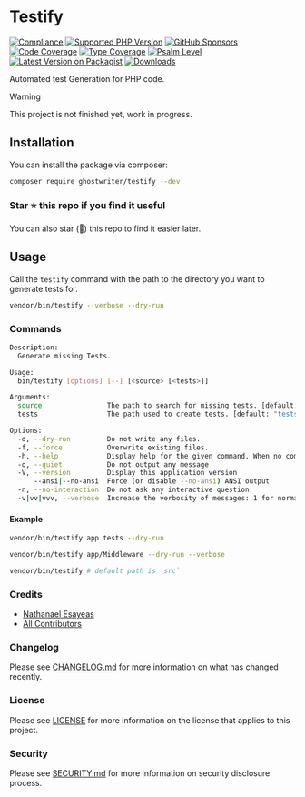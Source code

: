 # Testify

[![Compliance](https://github.com/ghostwriter/testify/actions/workflows/compliance.yml/badge.svg)](https://github.com/ghostwriter/testify/actions/workflows/compliance.yml)
[![Supported PHP Version](https://badgen.net/packagist/php/ghostwriter/testify?color=8892bf)](https://www.php.net/supported-versions)
[![GitHub Sponsors](https://img.shields.io/github/sponsors/ghostwriter?label=Sponsor+@ghostwriter/testify&logo=GitHub+Sponsors)](https://github.com/sponsors/ghostwriter)
[![Code Coverage](https://codecov.io/gh/ghostwriter/testify/branch/main/graph/badge.svg)](https://codecov.io/gh/ghostwriter/testify)
[![Type Coverage](https://shepherd.dev/github/ghostwriter/testify/coverage.svg)](https://shepherd.dev/github/ghostwriter/testify)
[![Psalm Level](https://shepherd.dev/github/ghostwriter/testify/level.svg)](https://psalm.dev/docs/running_psalm/error_levels)
[![Latest Version on Packagist](https://badgen.net/packagist/v/ghostwriter/testify)](https://packagist.org/packages/ghostwriter/testify)
[![Downloads](https://badgen.net/packagist/dt/ghostwriter/testify?color=blue)](https://packagist.org/packages/ghostwriter/testify)

Automated test Generation for PHP code.

> [!WARNING]
>
> This project is not finished yet, work in progress.

## Installation

You can install the package via composer:

``` bash
composer require ghostwriter/testify --dev
```

### Star ⭐️ this repo if you find it useful

You can also star (🌟) this repo to find it easier later.

## Usage

Call the `testify` command with the path to the directory you want to generate tests for.

```sh
vendor/bin/testify --verbose --dry-run
```

### Commands

```sh
Description:
  Generate missing Tests.

Usage:
  bin/testify [options] [--] [<source> [<tests>]]

Arguments:
  source                The path to search for missing tests. [default: "src"]
  tests                 The path used to create tests. [default: "tests"]

Options:
  -d, --dry-run         Do not write any files.
  -f, --force           Overwrite existing files.
  -h, --help            Display help for the given command. When no command is given display help for the bin/testify command
  -q, --quiet           Do not output any message
  -V, --version         Display this application version
      --ansi|--no-ansi  Force (or disable --no-ansi) ANSI output
  -n, --no-interaction  Do not ask any interactive question
  -v|vv|vvv, --verbose  Increase the verbosity of messages: 1 for normal output, 2 for more verbose output and 3 for debug
```

#### Example
```sh
vendor/bin/testify app tests --dry-run

vendor/bin/testify app/Middleware --dry-run --verbose

vendor/bin/testify # default path is `src`
```

### Credits

- [Nathanael Esayeas](https://github.com/ghostwriter)
- [All Contributors](https://github.com/ghostwriter/testify/contributors)

### Changelog

Please see [CHANGELOG.md](./CHANGELOG.md) for more information on what has changed recently.

### License

Please see [LICENSE](./LICENSE) for more information on the license that applies to this project.

### Security

Please see [SECURITY.md](./SECURITY.md) for more information on security disclosure process.
